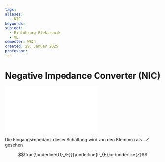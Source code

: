 ```yaml
---
tags: 
aliases:
  - NIC
keywords: 
subject:
  - Einführung Elektronik
  - VL
semester: WS24
created: 29. Januar 2025
professor:
---
```

 

# Negative Impedance Converter (NIC)

![600](Hardwareentwicklung/assets/NICschematic.md)

Die Eingangsimpedanz dieser Schaltung wird von den Klemmen als $-Z$ gesehen

$$\frac{\underline{U}_{E}}{\underline{I}_{E}}=-\underline{Z}$$